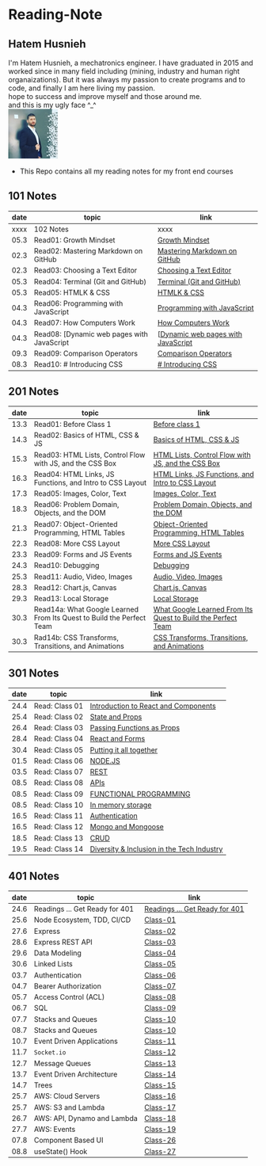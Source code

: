 # Reading-Note

## Hatem Husnieh

I'm Hatem Husnieh, a mechatronics engineer. I have graduated in 2015 and worked since in many field including (mining, industry and human right organaizations). But it was always my passion to create programs and to code, and finally I am here living my passion.  
hope to success and improve myself and those around me.  
and this is my ugly face ^\_^  
![Me !!!](./imgs/me.jpg)

- This Repo contains all my reading notes for my front end courses

## 101 Notes

| date | topic | link |
| --- | --- | --- |
| xxxx | 102 Notes | xxxx |
| 05.3 | Read01: Growth Mindset | [Growth Mindset](https://hatemhusnieh.github.io/Reading-Note/read0) |
| 02.3 | Read02: Mastering Markdown on GitHub | [Mastering Markdown on GitHub](https://hatemhusnieh.github.io/Reading-Note/read01) |
| 02.3 | Read03: Choosing a Text Editor | [Choosing a Text Editor](https://hatemhusnieh.github.io/Reading-Note/read02) |
| 05.3 | Read04: Terminal (Git and GitHub) | [Terminal (Git and GitHub)](https://hatemhusnieh.github.io/Reading-Note/read03) |
| 05.3 | Read05: HTMLK & CSS | [HTMLK & CSS](https://hatemhusnieh.github.io/Reading-Note/read04) |
| 04.3 | Read06: Programming with JavaScript | [Programming with JavaScript](https://hatemhusnieh.github.io/Reading-Note/Programming%20with%20JavaScript) |
| 04.3 | Read07: How Computers Work | [How Computers Work](https://hatemhusnieh.github.io/Reading-Note/How-Computers-Work) |
| 04.3 | Read08: [Dynamic web pages with JavaScript | [[Dynamic web pages with JavaScript](https://hatemhusnieh.github.io/Reading-Note/Daynamic.web.pages) |
| 09.3 | Read09: Comparison Operators | [Comparison Operators](https://hatemhusnieh.github.io/Reading-Note/Comparision-Operators) |
| 08.3 | Read10: # Introducing CSS | [# Introducing CSS](https://hatemhusnieh.github.io/Reading-Note/CSS) |

## 201 Notes

| date | topic | link |
| --- | --- | --- |
| 13.3 | Read01: Before Class 1 | [Before class 1](https://hatemhusnieh.github.io/Reading-Notes/class-01) |
| 14.3 | Read02: Basics of HTML, CSS & JS | [Basics of HTML, CSS & JS](https://hatemhusnieh.github.io/Reading-Notes/class-02) |
| 15.3 | Read03: HTML Lists, Control Flow with JS, and the CSS Box | [HTML Lists, Control Flow with JS, and the CSS Box](https://hatemhusnieh.github.io/Reading-Notes/class-03) |
| 16.3 | Read04: HTML Links, JS Functions, and Intro to CSS Layout | [HTML Links, JS Functions, and Intro to CSS Layout](https://hatemhusnieh.github.io/Reading-Notes/class-04) |
| 17.3 | Read05: Images, Color, Text | [Images, Color, Text](https://hatemhusnieh.github.io/Reading-Notes/class-05) |
| 18.3 | Read06: Problem Domain, Objects, and the DOM | [Problem Domain, Objects, and the DOM](https://hatemhusnieh.github.io/Reading-Notes/class-06) |
| 21.3 | Read07: Object-Oriented Programming, HTML Tables | [Object-Oriented Programming, HTML Tables](https://hatemhusnieh.github.io/Reading-Notes/class-07) |
| 22.3 | Read08: More CSS Layout | [More CSS Layout](https://hatemhusnieh.github.io/Reading-Notes/class-08) |
| 23.3 | Read09: Forms and JS Events | [Forms and JS Events](https://hatemhusnieh.github.io/Reading-Notes/class-09) |
| 24.3 | Read10: Debugging | [Debugging](https://hatemhusnieh.github.io/Reading-Notes/class-10) |
| 25.3 | Read11: Audio, Video, Images | [Audio, Video, Images](https://hatemhusnieh.github.io/Reading-Notes/class-11) |
| 28.3 | Read12: Chart.js, Canvas | [Chart.js, Canvas](https://hatemhusnieh.github.io/Reading-Notes/class-12) |
| 29.3 | Read13: Local Storage | [Local Storage](https://hatemhusnieh.github.io/Reading-Notes/class-13) |
| 30.3 | Read14a: What Google Learned From Its Quest to Build the Perfect Team | [What Google Learned From Its Quest to Build the Perfect Team](https://hatemhusnieh.github.io/Reading-Notes/class-14a) |
| 30.3 | Rad14b: CSS Transforms, Transitions, and Animations | [CSS Transforms, Transitions, and Animations](https://hatemhusnieh.github.io/Reading-Notes/class-14b) |

## 301 Notes

| date | topic          | link                                                                                                    |
| ---- | -------------- | ------------------------------------------------------------------------------------------------------- |
| 24.4 | Read: Class 01 | [Introduction to React and Components](https://hatemhusnieh.github.io/Reading-Notes/Class-301.1)        |
| 25.4 | Read: Class 02 | [State and Props](https://hatemhusnieh.github.io/Reading-Notes/class-301-02)                            |
| 26.4 | Read: Class 03 | [Passing Functions as Props](https://hatemhusnieh.github.io/Reading-Notes/class-301-03)                 |
| 28.4 | Read: Class 04 | [React and Forms](https://hatemhusnieh.github.io/Reading-Notes/class-301-04)                            |
| 30.4 | Read: Class 05 | [Putting it all together](https://hatemhusnieh.github.io/Reading-Notes/class-301-05)                    |
| 01.5 | Read: Class 06 | [NODE.JS](https://hatemhusnieh.github.io/Reading-Notes/class-301-06)                                    |
| 03.5 | Read: Class 07 | [REST](https://hatemhusnieh.github.io/Reading-Notes/class-301-07)                                       |
| 08.5 | Read: Class 08 | [APIs](https://hatemhusnieh.github.io/Reading-Notes/class-301-08)                                       |
| 08.5 | Read: Class 09 | [FUNCTIONAL PROGRAMMING](https://hatemhusnieh.github.io/Reading-Notes/class-301-09)                     |
| 08.5 | Read: Class 10 | [In memory storage](https://hatemhusnieh.github.io/Reading-Notes/class-301-10)                          |
| 16.5 | Read: Class 11 | [Authentication](https://hatemhusnieh.github.io/Reading-Notes/class-301-11)                             |
| 16.5 | Read: Class 12 | [Mongo and Mongoose](https://hatemhusnieh.github.io/Reading-Notes/class-301-12)                         |
| 18.5 | Read: Class 13 | [CRUD](https://hatemhusnieh.github.io/Reading-Notes/class-301-13)                                       |
| 19.5 | Read: Class 14 | [Diversity & Inclusion in the Tech Industry](https://hatemhusnieh.github.io/Reading-Notes/class-301-14) |

## 401 Notes

| date | topic                          | link                                                                                    |
| ---- | ------------------------------ | --------------------------------------------------------------------------------------- |
| 24.6 | Readings ... Get Ready for 401 | [Readings ... Get Ready for 401](https://hatemhusnieh.github.io/Reading-Notes/prep-401) |
| 25.6 | Node Ecosystem, TDD, CI/CD     | [Class-01](https://hatemhusnieh.github.io/Reading-Notes/class-401-01)                   |
| 27.6 | Express                        | [Class-02](https://hatemhusnieh.github.io/Reading-Notes/class-401-02)                   |
| 28.6 | Express REST API               | [Class-03](https://hatemhusnieh.github.io/Reading-Notes/class-401-03)                   |
| 29.6 | Data Modeling                  | [Class-04](https://hatemhusnieh.github.io/Reading-Notes/class-401-04)                   |
| 30.6 | Linked Lists                   | [Class-05](https://hatemhusnieh.github.io/Reading-Notes/class-401-05)                   |
| 03.7 | Authentication                 | [Class-06](https://hatemhusnieh.github.io/Reading-Notes/class-401-06)                   |
| 04.7 | Bearer Authorization           | [Class-07](https://hatemhusnieh.github.io/Reading-Notes/class-401-07)                   |
| 05.7 | Access Control (ACL)           | [Class-08](https://hatemhusnieh.github.io/Reading-Notes/class-401-08)                   |
| 06.7 | SQL                            | [Class-09](https://hatemhusnieh.github.io/Reading-Notes/class-401-09)                   |
| 07.7 | Stacks and Queues              | [Class-10](https://hatemhusnieh.github.io/Reading-Notes/class-401-10)                   |
| 08.7 | Stacks and Queues              | [Class-10](https://hatemhusnieh.github.io/Reading-Notes/class-401-11)                   |
| 10.7 | Event Driven Applications      | [Class-11](https://hatemhusnieh.github.io/Reading-Notes/class-401-12)                   |
| 11.7 | `Socket.io`                    | [Class-12](https://hatemhusnieh.github.io/Reading-Notes/class-401-12)                   |
| 12.7 | Message Queues                 | [Class-13](https://hatemhusnieh.github.io/Reading-Notes/class-401-13)                   |
| 13.7 | Event Driven Architecture      | [Class-14](https://hatemhusnieh.github.io/Reading-Notes/class-401-14)                   |
| 14.7 | Trees                          | [Class-15](https://hatemhusnieh.github.io/Reading-Notes/class-401-15)                   |
| 25.7 | AWS: Cloud Servers             | [Class-16](https://hatemhusnieh.github.io/Reading-Notes/class-401-16)                   |
| 25.7 | AWS: S3 and Lambda             | [Class-17](https://hatemhusnieh.github.io/Reading-Notes/class-401-17)                   |
| 26.7 | AWS: API, Dynamo and Lambda    | [Class-18](https://hatemhusnieh.github.io/Reading-Notes/class-401-18)                   |
| 27.7 | AWS: Events                    | [Class-19](https://hatemhusnieh.github.io/Reading-Notes/class-401-19)                   |
| 07.8 | Component Based UI             | [Class-26](https://hatemhusnieh.github.io/Reading-Notes/class-401-26)                   |
| 08.8 | useState() Hook                | [Class-27](https://hatemhusnieh.github.io/Reading-Notes/class-401-27)                   |
